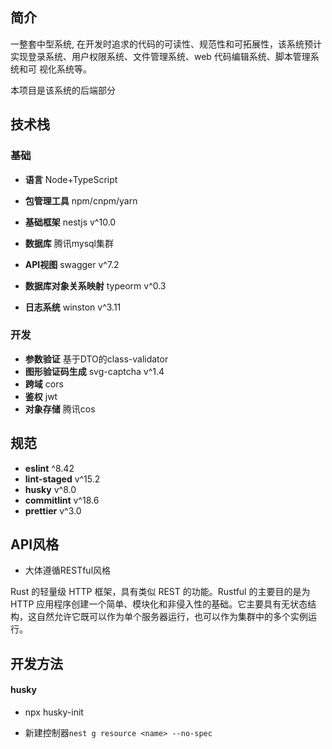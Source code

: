 ## 简介

一整套中型系统, 在开发时追求的代码的可读性、规范性和可拓展性，该系统预计实现登录系统、用户权限系统、文件管理系统、web 代码编辑系统、脚本管理系统和可
视化系统等。

本项目是该系统的后端部分

## 技术栈

### 基础

- **语言** Node+TypeScript
- **包管理工具** npm/cnpm/yarn

- **基础框架** nestjs v^10.0
- **数据库** 腾讯mysql集群
- **API视图** swagger v^7.2
- **数据库对象关系映射** typeorm v^0.3
- **日志系统** winston v^3.11

### 开发

- **参数验证** 基于DTO的class-validator
- **图形验证码生成** svg-captcha v^1.4
- **跨域** cors
- **鉴权** jwt
- **对象存储** 腾讯cos

## 规范

- **eslint** ^8.42
- **lint-staged** v^15.2
- **husky** v^8.0
- **commitlint** v^18.6
- **prettier** v^3.0

## API风格

- 大体遵循RESTful风格

Rust 的轻量级 HTTP 框架，具有类似 REST 的功能。Rustful 的主要目的是为 HTTP 应用程序创建一个简单、模块化和非侵入性的基础。它主要具有无状态结构，这自然允许它既可以作为单个服务器运行，也可以作为集群中的多个实例运行。

## 开发方法

#### husky

- npx husky-init

- 新建控制器`nest g resource <name> --no-spec`
